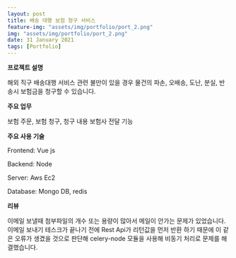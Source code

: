 ```yaml
---
layout: post
title: 배송 대행 보험 청구 서비스
feature-img: "assets/img/portfolio/port_2.png"
img: "assets/img/portfolio/port_2.png"
date: 31 January 2021
tags: [Portfolio]
---
```


**프로젝트 설명**

해외 직구 배송대행 서비스 관련 불만이 있을 경우 물건의 파손, 오배송, 도난, 분실, 반송시 보험금을 청구할 수 있습니다. 

**주요 업무** 

보험 주문, 보험 청구, 청구 내용 보험사 전달 기능

**주요 사용 기술**

Frontend: Vue js

Backend: Node

Server: Aws Ec2

Database: Mongo DB, redis

**리뷰**

이메일 보낼때 첨부파일의 개수 또는 용량이 많아서 메일이 안가는 문제가 있었습니다. 
이메일 보내기 테스크가 끝나기 전에 Rest Api가 리턴값을 먼저 반환 하기 때문에 이 같은 오류가 생겼을 것으로 판단해 
celery-node 모듈을 사용해 비동기 처리로 문제를 해결했습니다.  
